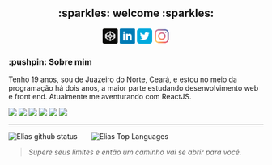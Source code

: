<h2 align="center"> :sparkles: welcome :sparkles: </h2>

<p align="center" display="inline">
  <a href="https://codepen.io/eliasinacio"><img width=30 src="https://github.com/eliasinacio/eliasinacio/blob/main/assets//codepen.png"></a>
  <a href="https://linkedin.com/in/elias-inacio0"><img width=30 src="https://github.com/eliasinacio/eliasinacio/blob/main/assets/linkedin-logo.svg"></a>
  <a href="https://twitter.com/eliasinacio_1"><img width=30 src="https://github.com/eliasinacio/eliasinacio/blob/main/assets/twitter-logo.svg"></a>
  <a href="https://instagram.com/eliasinacio.1"><img width=30 src="https://github.com/eliasinacio/eliasinacio/blob/main/assets/instagram-logo.svg"></a>
</p>

<h3>:pushpin: Sobre mim </h3>
<p> 
  Tenho 19 anos, sou de Juazeiro do Norte, Ceará, e estou no meio da programação há dois anos, a maior parte estudando desenvolvimento web e
front end. Atualmente me aventurando com ReactJS.
</p>

<div>
  <img src="https://img.icons8.com/color/36/000000/html-5--v1.png"/>
  <img src="https://img.icons8.com/color/36/000000/css3.png"/>
  <img src="https://img.icons8.com/color/36/000000/javascript.png"/>
  <img src="https://img.icons8.com/color/36/000000/sass.png"/>
  <img src="https://img.icons8.com/officel/36/000000/react.png"/>
  <img src="https://img.icons8.com/color/36/000000/bootstrap.png"/>
</div>
<hr/>
<p>
  <img src="https://github-readme-stats.vercel.app/api?username=eliasinacio&count_private=true&show_icons=true&theme=tokyonight" alt="Elias github status" width="450"/>
  &nbsp; &nbsp; &nbsp; 
  <img src="https://github-readme-stats.vercel.app/api/top-langs/?username=eliasinacio&layout=compact&theme=tokyonight" alt="Elias Top Languages" width="auto"/>
</p>

<blockquote> <em> Supere seus limites e então um caminho vai se abrir para você. </em> </blockquote>
